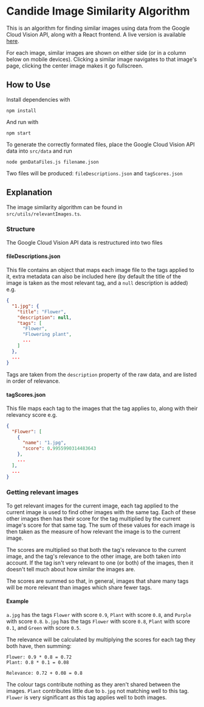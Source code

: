 # Candide Image Similarity Algorithm

This is an algorithm for finding similar images using data from the Google Cloud Vision API, along with a React frontend. A live version is available [here](https://nroboto-candide-image-sim.herokuapp.com/).

For each image, similar images are shown on either side (or in a column below on mobile devices). Clicking a similar image navigates to that image's page, clicking the center image makes it go fullscreen.

## How to Use

Install dependencies with

```
npm install
```

And run with

```
npm start
```

To generate the correctly formated files, place the Google Cloud Vision API data into `src/data` and run

```
node genDataFiles.js filename.json
```

Two files will be produced: `fileDescriptions.json` and `tagScores.json`

## Explanation

The image similarity algorithm can be found in `src/utils/relevantImages.ts`.

### Structure

The Google Cloud Vision API data is restructured into two files

#### fileDescriptions.json

This file contains an object that maps each image file to the tags applied to it, extra metadata can also be included here (by default the title of the image is taken as the most relevant tag, and a `null` description is added) e.g.

```json
{
  "1.jpg": {
    "title": "Flower",
    "description": null,
    "tags": [
      "Flower",
      "Flowering plant",
      ...
    ]
  },
  ...
}
```

Tags are taken from the `description` property of the raw data, and are listed in order of relevance.

#### tagScores.json

This file maps each tag to the images that the tag applies to, along with their relevancy score e.g.

```json
{
  "Flower": [
    {
      "name": "1.jpg",
      "score": 0.9955990314483643
    },
    ...
  ],
  ...
}
```

### Getting relevant images

To get relevant images for the current image, each tag applied to the current image is used to find other images with the same tag. Each of these other images then has their score for the tag multiplied by the current image's score for that same tag. The sum of these values for each image is then taken as the measure of how relevant the image is to the current image.

The scores are multiplied so that both the tag's relevance to the current image, and the tag's relevance to the other image, are both taken into account. If the tag isn't very relevant to one (or both) of the images, then it doesn't tell much about how similar the images are.

The scores are summed so that, in general, images that share many tags will be more relevant than images which share fewer tags.

#### Example

`a.jpg` has the tags `Flower` with score `0.9`, `Plant` with score `0.8`, and `Purple` with score `0.8`.
`b.jpg` has the tags `Flower` with score `0.8`, `Plant` with score `0.1`, and `Green` with score `0.5`.

The relevance will be calculated by multiplying the scores for each tag they both have, then summing:

```text
Flower: 0.9 * 0.8 = 0.72
Plant: 0.8 * 0.1 = 0.08

Relevance: 0.72 + 0.08 = 0.8
```

The colour tags contribute nothing as they aren't shared between the images. `Plant` contributes little due to `b.jpg` not matching well to this tag. `Flower` is very significant as this tag applies well to both images.
